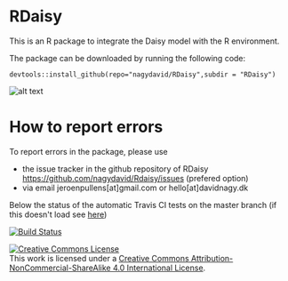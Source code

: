 # RDaisy
This is an R package to integrate the Daisy model with the R environment.

The package can be downloaded by running the following code:
```{r}
devtools::install_github(repo="nagydavid/RDaisy",subdir = "RDaisy")
```


![alt text](https://raw.githubusercontent.com/nagydavid/RDaisy/RDAISY_workflow.png)


# How to report errors

To report errors in the package, please use 

- the issue tracker in the github repository of RDaisy https://github.com/nagydavid/Rdaisy/issues (prefered option)
- via email jeroenpullens[at]gmail.com or hello[at]davidnagy.dk


Below the status of the automatic Travis CI tests on the master branch (if this doesn't load see [here](https://travis-ci.org/nagydavid/RDaisy))

[![Build Status](https://travis-ci.org/jeroenpullens/fRequent.svg?branch=master)](https://travis-ci.org/nagydavid/RDaisy)

<a rel="license" href="http://creativecommons.org/licenses/by-nc-sa/4.0/"><img alt="Creative Commons License" style="border-width:0" src="https://i.creativecommons.org/l/by-nc-sa/4.0/88x31.png" /></a><br />This work is licensed under a <a rel="license" href="http://creativecommons.org/licenses/by-nc-sa/4.0/">Creative Commons Attribution-NonCommercial-ShareAlike 4.0 International License</a>.

